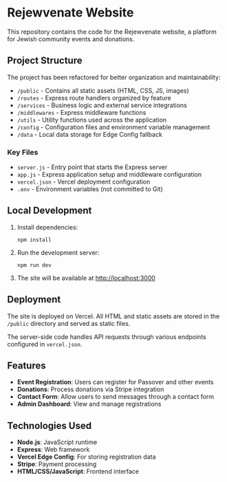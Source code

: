 # Rejewvenate Website

This repository contains the code for the Rejewvenate website, a platform for Jewish community events and donations.

## Project Structure

The project has been refactored for better organization and maintainability:

- `/public` - Contains all static assets (HTML, CSS, JS, images)
- `/routes` - Express route handlers organized by feature
- `/services` - Business logic and external service integrations
- `/middlewares` - Express middleware functions
- `/utils` - Utility functions used across the application
- `/config` - Configuration files and environment variable management
- `/data` - Local data storage for Edge Config fallback

### Key Files

- `server.js` - Entry point that starts the Express server
- `app.js` - Express application setup and middleware configuration
- `vercel.json` - Vercel deployment configuration
- `.env` - Environment variables (not committed to Git)

## Local Development

1. Install dependencies:
   ```
   npm install
   ```

2. Run the development server:
   ```
   npm run dev
   ```

3. The site will be available at [http://localhost:3000](http://localhost:3000)

## Deployment

The site is deployed on Vercel. All HTML and static assets are stored in the `/public` directory and served as static files.

The server-side code handles API requests through various endpoints configured in `vercel.json`.

## Features

- **Event Registration**: Users can register for Passover and other events
- **Donations**: Process donations via Stripe integration
- **Contact Form**: Allow users to send messages through a contact form
- **Admin Dashboard**: View and manage registrations

## Technologies Used

- **Node.js**: JavaScript runtime
- **Express**: Web framework
- **Vercel Edge Config**: For storing registration data
- **Stripe**: Payment processing
- **HTML/CSS/JavaScript**: Frontend interface 